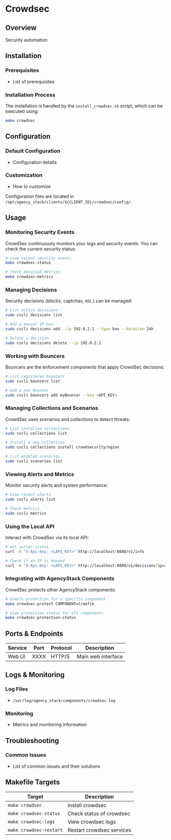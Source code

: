# Crowdsec

## Overview
Security automation

## Installation

### Prerequisites
- List of prerequisites

### Installation Process
The installation is handled by the `install_crowdsec.sh` script, which can be executed using:

```bash
make crowdsec
```

## Configuration

### Default Configuration
- Configuration details

### Customization
- How to customize

Configuration files are located in `/opt/agency_stack/clients/${CLIENT_ID}/crowdsec/config/`.

## Usage

### Monitoring Security Events

CrowdSec continuously monitors your logs and security events. You can check the current security status:

```bash
# View recent security events
make crowdsec-status

# Check detailed metrics
make crowdsec-metrics
```

### Managing Decisions

Security decisions (blocks, captchas, etc.) can be managed:

```bash
# List active decisions
sudo cscli decisions list

# Add a manual IP ban
sudo cscli decisions add --ip 192.0.2.1 --type ban --duration 24h

# Delete a decision
sudo cscli decisions delete --ip 192.0.2.1
```

### Working with Bouncers

Bouncers are the enforcement components that apply CrowdSec decisions:

```bash
# List registered bouncers
sudo cscli bouncers list

# Add a new bouncer
sudo cscli bouncers add myBouncer --key <API_KEY>
```

### Managing Collections and Scenarios

CrowdSec uses scenarios and collections to detect threats:

```bash
# List installed collections
sudo cscli collections list

# Install a new collection
sudo cscli collections install crowdsecurity/nginx

# List enabled scenarios
sudo cscli scenarios list
```

### Viewing Alerts and Metrics

Monitor security alerts and system performance:

```bash
# View recent alerts
sudo cscli alerts list

# Check metrics
sudo cscli metrics
```

### Using the Local API

Interact with CrowdSec via its local API:

```bash
# Get server status
curl -H "X-Api-Key: <LAPI_KEY>" http://localhost:8080/v1/info

# Check if an IP is banned
curl -H "X-Api-Key: <LAPI_KEY>" http://localhost:8080/v1/decisions?ip=192.0.2.1
```

### Integrating with AgencyStack Components

CrowdSec protects other AgencyStack components:

```bash
# Enable protection for a specific component
make crowdsec-protect COMPONENT=traefik

# View protection status for all components
make crowdsec-protection-status
```

## Ports & Endpoints

| Service | Port | Protocol | Description |
|---------|------|----------|-------------|
| Web UI  | XXXX | HTTP/S   | Main web interface |

## Logs & Monitoring

### Log Files
- `/var/log/agency_stack/components/crowdsec.log`

### Monitoring
- Metrics and monitoring information

## Troubleshooting

### Common Issues
- List of common issues and their solutions

## Makefile Targets

| Target | Description |
|--------|-------------|
| `make crowdsec` | Install crowdsec |
| `make crowdsec-status` | Check status of crowdsec |
| `make crowdsec-logs` | View crowdsec logs |
| `make crowdsec-restart` | Restart crowdsec services |
